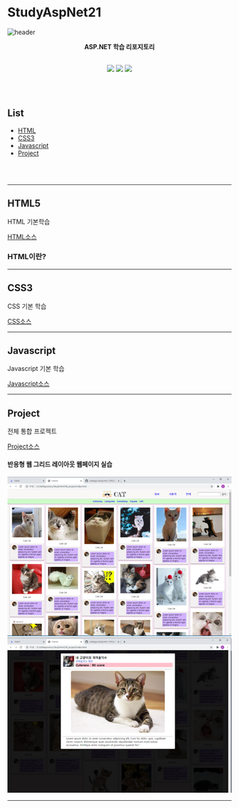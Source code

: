 # StudyAspNet21


![header](https://capsule-render.vercel.app/api?type=shark&color=auto&height=300&section=header&text=AspNet학습%20&fontSize=50&animation=fadeIn&fontAlignY=38)
<p align='center'><b> ASP.NET 학습 리포지토리 </b></p>
<p align='center'>
   <br>
    <img src="https://img.shields.io/badge/HTML%20-%23F7DF1E.svg?&style=for-the-badge&&logoColor=white"/>
    <img src="https://img.shields.io/badge/CSS3%20-%234FC08D.svg?&style=for-the-badge&&logoColor=white"/>
    <img src="https://img.shields.io/badge/Javascript%20-%2300D8FF.svg?&style=for-the-badge&&logoColor=white"/>
</p>
<br>
<br>


## List
 - [HTML](#HTML)
 - [CSS3](#CSS)
 - [Javascript](#Javascript)
 - [Project](#Project)

<br>
<br>

-------------------

## HTML5 <a id = "HTML">
HTML 기본학습

[HTML소스](https://github.com/vustkdgus/StudyHtml/tree/main/01_HTML)

### HTML이란?


-------------------

## CSS3 <a id = "CSS">
CSS 기본 학습

[CSS소스](https://github.com/vustkdgus/StudyHtml/tree/main/02_CSS)

-------------------

## Javascript <a id = "Javascript">

Javascript 기본 학습 <br>

[Javascript소스](https://github.com/vustkdgus/StudyHtml/tree/main/03_Javascript)

-------------------

## Project<a id = "Project">
전체 통합 프로젝트 <br>

[Project소스](https://github.com/vustkdgus/StudyHtml/tree/main/04_project) <br>

#### 반응형 웹 그리드 레이아웃 웹페이지 실습
![결과1](https://github.com/vustkdgus/StudyHtml/blob/main/ref_images/result03.png "전체레이아웃")
![결과2](https://github.com/vustkdgus/StudyHtml/blob/main/ref_images/result04.png "팝업레이아웃")

-------------------
